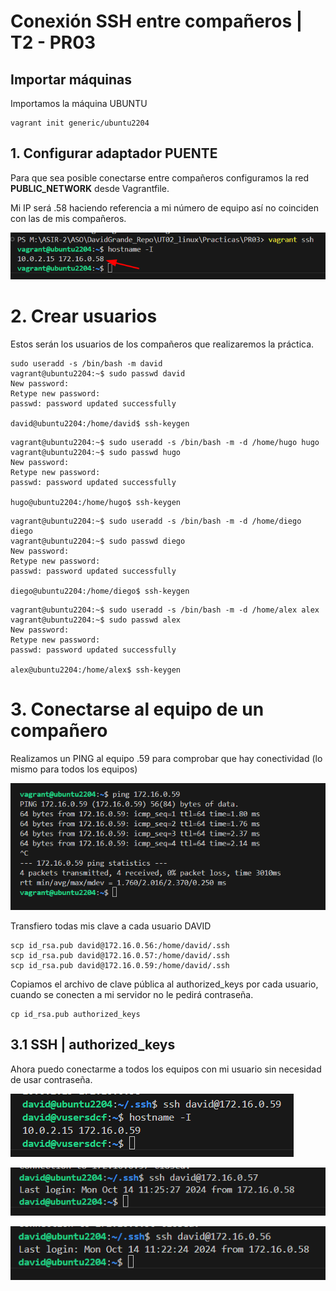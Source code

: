 # Conexión SSH entre compañeros  | T2 - PR03

## Importar máquinas

Importamos la máquina UBUNTU

```
vagrant init generic/ubuntu2204
```

## 1. Configurar adaptador PUENTE

Para que sea posible conectarse entre compañeros configuramos la red **PUBLIC_NETWORK** desde Vagrantfile.

Mi IP será .58 haciendo referencia a mi número de equipo así no coinciden con las de mis compañeros.

![](../imagenes/PR03-1.png)


# 2. Crear usuarios

Estos serán los usuarios de los compañeros que realizaremos la práctica.

```
sudo useradd -s /bin/bash -m david
vagrant@ubuntu2204:~$ sudo passwd david
New password: 
Retype new password: 
passwd: password updated successfully

david@ubuntu2204:/home/david$ ssh-keygen
```

```
vagrant@ubuntu2204:~$ sudo useradd -s /bin/bash -m -d /home/hugo hugo
vagrant@ubuntu2204:~$ sudo passwd hugo
New password: 
Retype new password:
passwd: password updated successfully

hugo@ubuntu2204:/home/hugo$ ssh-keygen
```

```
vagrant@ubuntu2204:~$ sudo useradd -s /bin/bash -m -d /home/diego diego
vagrant@ubuntu2204:~$ sudo passwd diego
New password: 
Retype new password:
passwd: password updated successfully

diego@ubuntu2204:/home/diego$ ssh-keygen
```

```
vagrant@ubuntu2204:~$ sudo useradd -s /bin/bash -m -d /home/alex alex
vagrant@ubuntu2204:~$ sudo passwd alex
New password: 
Retype new password:
passwd: password updated successfully

alex@ubuntu2204:/home/alex$ ssh-keygen
```


# 3. Conectarse al equipo de un compañero

Realizamos un PING al equipo .59 para comprobar que hay conectividad (lo mismo para todos los equipos)

![](../imagenes/PR03-2.png)

Transfiero todas mis clave a cada usuario DAVID
```
scp id_rsa.pub david@172.16.0.56:/home/david/.ssh
scp id_rsa.pub david@172.16.0.57:/home/david/.ssh
scp id_rsa.pub david@172.16.0.59:/home/david/.ssh
```

Copiamos el archivo de clave pública al authorized_keys por cada usuario, cuando se conecten a mi servidor no le pedirá contraseña.
```
cp id_rsa.pub authorized_keys
```

## 3.1 SSH | authorized_keys

Ahora puedo conectarme a todos los equipos con mi usuario sin necesidad de usar contraseña.

![](../imagenes/PR03-3.png)

![](../imagenes/PR03-5.png)

![](../imagenes/PR03-4.png)
